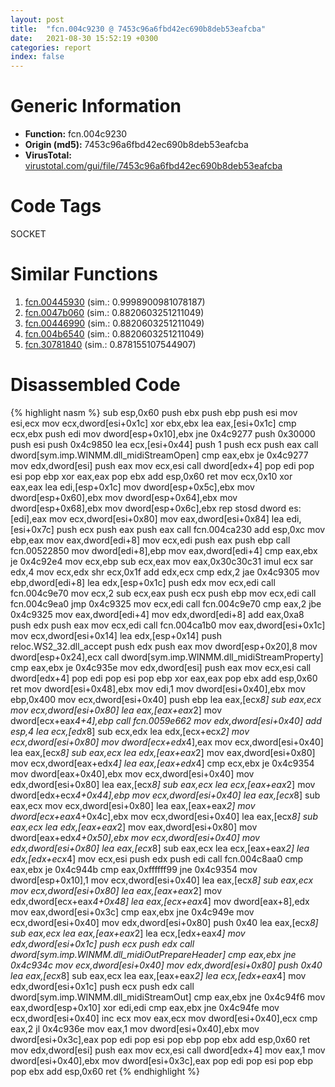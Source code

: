 ```yaml
---
layout: post
title:  "fcn.004c9230 @ 7453c96a6fbd42ec690b8deb53eafcba"
date:   2021-08-30 15:52:19 +0300
categories: report
index: false
---
```


# Generic Information
- **Function:** fcn.004c9230
- **Origin (md5):** 7453c96a6fbd42ec690b8deb53eafcba
- **VirusTotal:** [virustotal.com/gui/file/7453c96a6fbd42ec690b8deb53eafcba][virustotal_ref]

# Code Tags
<span class="tag" id="SOCKET">SOCKET</span>


# Similar Functions

1. [fcn.00445930][similar_1_ref] (sim.: 0.9998900981078187)
2. [fcn.0047b060][similar_2_ref] (sim.: 0.8820603251211049)
3. [fcn.00446990][similar_3_ref] (sim.: 0.8820603251211049)
4. [fcn.004b6540][similar_4_ref] (sim.: 0.8820603251211049)
5. [fcn.30781840][similar_5_ref] (sim.: 0.878155107544907)


# Disassembled Code

{% highlight nasm %}
sub esp,0x60
push ebx
push ebp
push esi
mov esi,ecx
mov ecx,dword[esi+0x1c]
xor ebx,ebx
lea eax,[esi+0x1c]
cmp ecx,ebx
push edi
mov dword[esp+0x10],ebx
jne 0x4c9277
push 0x30000
push esi
push 0x4c9850
lea ecx,[esi+0x44]
push 1
push ecx
push eax
call dword[sym.imp.WINMM.dll_midiStreamOpen]
cmp eax,ebx
je 0x4c9277
mov edx,dword[esi]
push eax
mov ecx,esi
call dword[edx+4]
pop edi
pop esi
pop ebp
xor eax,eax
pop ebx
add esp,0x60
ret
mov ecx,0x10
xor eax,eax
lea edi,[esp+0x1c]
mov dword[esp+0x5c],ebx
mov dword[esp+0x60],ebx
mov dword[esp+0x64],ebx
mov dword[esp+0x68],ebx
mov dword[esp+0x6c],ebx
rep stosd dword es:[edi],eax
mov ecx,dword[esi+0x80]
mov eax,dword[esi+0x84]
lea edi,[esi+0x7c]
push ecx
push eax
push eax
call fcn.004ca230
add esp,0xc
mov ebp,eax
mov eax,dword[edi+8]
mov ecx,edi
push eax
push ebp
call fcn.00522850
mov dword[edi+8],ebp
mov eax,dword[edi+4]
cmp eax,ebx
je 0x4c92e4
mov ecx,ebp
sub ecx,eax
mov eax,0x30c30c31
imul ecx
sar edx,4
mov ecx,edx
shr ecx,0x1f
add edx,ecx
cmp edx,2
jae 0x4c9305
mov ebp,dword[edi+8]
lea edx,[esp+0x1c]
push edx
mov ecx,edi
call fcn.004c9e70
mov ecx,2
sub ecx,eax
push ecx
push ebp
mov ecx,edi
call fcn.004c9ea0
jmp 0x4c9325
mov ecx,edi
call fcn.004c9e70
cmp eax,2
jbe 0x4c9325
mov eax,dword[edi+4]
mov edx,dword[edi+8]
add eax,0xa8
push edx
push eax
mov ecx,edi
call fcn.004ca1b0
mov eax,dword[esi+0x1c]
mov ecx,dword[esi+0x14]
lea edx,[esp+0x14]
push reloc.WS2_32.dll_accept
push edx
push eax
mov dword[esp+0x20],8
mov dword[esp+0x24],ecx
call dword[sym.imp.WINMM.dll_midiStreamProperty]
cmp eax,ebx
je 0x4c935e
mov edx,dword[esi]
push eax
mov ecx,esi
call dword[edx+4]
pop edi
pop esi
pop ebp
xor eax,eax
pop ebx
add esp,0x60
ret
mov dword[esi+0x48],ebx
mov edi,1
mov dword[esi+0x40],ebx
mov ebp,0x400
mov ecx,dword[esi+0x40]
push ebp
lea eax,[ecx*8]
sub eax,ecx
mov ecx,dword[esi+0x80]
lea eax,[eax+eax*2]
mov dword[ecx+eax*4+4],ebp
call fcn.0059e662
mov edx,dword[esi+0x40]
add esp,4
lea ecx,[edx*8]
sub ecx,edx
lea edx,[ecx+ecx*2]
mov ecx,dword[esi+0x80]
mov dword[ecx+edx*4],eax
mov ecx,dword[esi+0x40]
lea eax,[ecx*8]
sub eax,ecx
lea edx,[eax+eax*2]
mov eax,dword[esi+0x80]
mov ecx,dword[eax+edx*4]
lea eax,[eax+edx*4]
cmp ecx,ebx
je 0x4c9354
mov dword[eax+0x40],ebx
mov ecx,dword[esi+0x40]
mov edx,dword[esi+0x80]
lea eax,[ecx*8]
sub eax,ecx
lea ecx,[eax+eax*2]
mov dword[edx+ecx*4+0x44],ebp
mov ecx,dword[esi+0x40]
lea eax,[ecx*8]
sub eax,ecx
mov ecx,dword[esi+0x80]
lea eax,[eax+eax*2]
mov dword[ecx+eax*4+0x4c],ebx
mov ecx,dword[esi+0x40]
lea eax,[ecx*8]
sub eax,ecx
lea edx,[eax+eax*2]
mov eax,dword[esi+0x80]
mov dword[eax+edx*4+0x50],ebx
mov ecx,dword[esi+0x40]
mov edx,dword[esi+0x80]
lea eax,[ecx*8]
sub eax,ecx
lea ecx,[eax+eax*2]
lea edx,[edx+ecx*4]
mov ecx,esi
push edx
push edi
call fcn.004c8aa0
cmp eax,ebx
je 0x4c944b
cmp eax,0xffffff99
jne 0x4c9354
mov dword[esp+0x10],1
mov ecx,dword[esi+0x40]
lea eax,[ecx*8]
sub eax,ecx
mov ecx,dword[esi+0x80]
lea eax,[eax+eax*2]
mov edx,dword[ecx+eax*4+0x48]
lea eax,[ecx+eax*4]
mov dword[eax+8],edx
mov eax,dword[esi+0x3c]
cmp eax,ebx
jne 0x4c949e
mov ecx,dword[esi+0x40]
mov edx,dword[esi+0x80]
push 0x40
lea eax,[ecx*8]
sub eax,ecx
lea eax,[eax+eax*2]
lea ecx,[edx+eax*4]
mov edx,dword[esi+0x1c]
push ecx
push edx
call dword[sym.imp.WINMM.dll_midiOutPrepareHeader]
cmp eax,ebx
jne 0x4c934c
mov ecx,dword[esi+0x40]
mov edx,dword[esi+0x80]
push 0x40
lea eax,[ecx*8]
sub eax,ecx
lea eax,[eax+eax*2]
lea ecx,[edx+eax*4]
mov edx,dword[esi+0x1c]
push ecx
push edx
call dword[sym.imp.WINMM.dll_midiStreamOut]
cmp eax,ebx
jne 0x4c94f6
mov eax,dword[esp+0x10]
xor edi,edi
cmp eax,ebx
jne 0x4c94fe
mov ecx,dword[esi+0x40]
inc ecx
mov eax,ecx
mov dword[esi+0x40],ecx
cmp eax,2
jl 0x4c936e
mov eax,1
mov dword[esi+0x40],ebx
mov dword[esi+0x3c],eax
pop edi
pop esi
pop ebp
pop ebx
add esp,0x60
ret
mov edx,dword[esi]
push eax
mov ecx,esi
call dword[edx+4]
mov eax,1
mov dword[esi+0x40],ebx
mov dword[esi+0x3c],eax
pop edi
pop esi
pop ebp
pop ebx
add esp,0x60
ret
{% endhighlight %}


[similar_1_ref]: /report/fcn.00445930@3e981d1767f44f5fe2446a49ffe52f4e
[similar_2_ref]: /report/fcn.0047b060@be7fba7cc724acf4ae2900d99e0fc9c3
[similar_3_ref]: /report/fcn.00446990@289859175c221b107317af7727d26c17
[similar_4_ref]: /report/fcn.004b6540@279a61b1e76da49531f1f16fd1102a2d
[similar_5_ref]: /report/fcn.30781840@e0efd357fccc8f4e2c059b0b54118ba8
[virustotal_ref]: https://www.virustotal.com/gui/file/7453c96a6fbd42ec690b8deb53eafcba